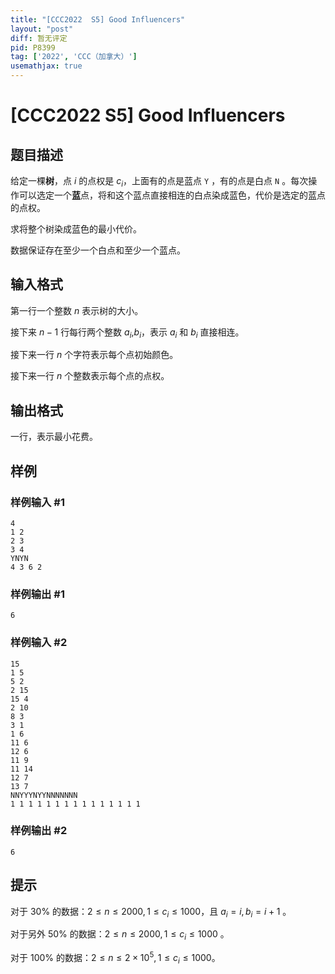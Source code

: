 ```yaml
---
title: "[CCC2022  S5] Good Influencers"
layout: "post"
diff: 暂无评定
pid: P8399
tag: ['2022', 'CCC（加拿大）']
usemathjax: true
---
```


# [CCC2022  S5] Good Influencers
## 题目描述

给定一棵**树**，点 $i$ 的点权是 $c_i$，上面有的点是蓝点 `Y` ，有的点是白点 `N` 。每次操作可以选定一个**蓝**点，将和这个蓝点直接相连的白点染成蓝色，代价是选定的蓝点的点权。

求将整个树染成蓝色的最小代价。

数据保证存在至少一个白点和至少一个蓝点。


## 输入格式


第一行一个整数 $n$ 表示树的大小。

接下来 $n-1$ 行每行两个整数 $a_i$,$b_i$，表示 $a_i$ 和 $b_i$ 直接相连。

接下来一行 $n$ 个字符表示每个点初始颜色。

接下来一行 $n$ 个整数表示每个点的点权。
## 输出格式

一行，表示最小花费。
## 样例

### 样例输入 #1
```
4
1 2
2 3
3 4
YNYN
4 3 6 2

```
### 样例输出 #1
```
6
```
### 样例输入 #2
```
15
1 5
5 2
2 15
15 4
2 10
8 3
3 1
1 6
11 6
12 6
11 9
11 14
12 7
13 7
NNYYYNYYNNNNNNN
1 1 1 1 1 1 1 1 1 1 1 1 1 1 1
```
### 样例输出 #2
```
6
```
## 提示


对于 $30\%$ 的数据：$2\le n\le 2000,1\le c_i\le1000$，且 $a_i=i,b_i=i+1$ 。

对于另外 $50\%$ 的数据：$2\le n\le 2000,1\le c_i\le1000$ 。

对于 $100\%$ 的数据：$2\le n\le 2\times10^5,1\le c_i\le1000$。
